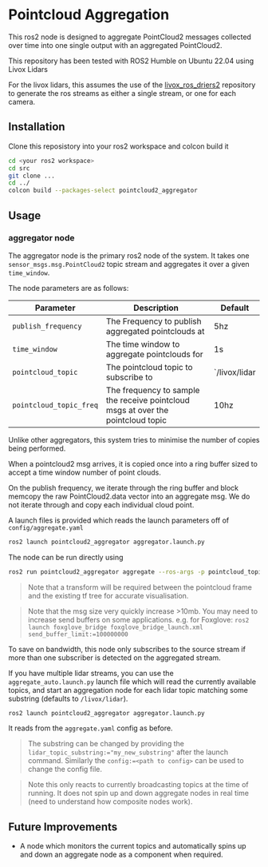 # Pointcloud Aggregation

This ros2 node is designed to aggregate PointCloud2 messages collected over time into one single output with an aggregated PointCloud2. 

This repository has been tested with ROS2 Humble on Ubuntu 22.04 using Livox Lidars

For the livox lidars, this assumes the use of the [livox_ros_driers2](https://github.com/Livox-SDK/livox_ros_driver2) repository to generate the ros streams as either a single stream, or one for each camera. 

## Installation

Clone this reposistory into your ros2 workspace and colcon build it

```bash
cd <your ros2 workspace>
cd src
git clone ... 
cd ../
colcon build --packages-select pointcloud2_aggregator
```

## Usage

### aggregator node

The aggregator node is the primary ros2 node of the system. It takes one `sensor_msgs.msg.PointCloud2` topic stream and aggregates it over a given `time_window`. 

The node parameters are as follows:

| Parameter               | Description                                                                    | Default       |
|-------------------------|--------------------------------------------------------------------------------|---------------|
| `publish_frequency`     | The Frequency to publish aggregated pointclouds at                             | 5hz           |
| `time_window`           | The time window to aggregate pointclouds for                                   | 1s            |
| `pointcloud_topic`      | The pointcloud topic to subscribe to                                           | `/livox/lidar |
| `pointcloud_topic_freq` | The frequency to sample the receive pointcloud msgs at over the pointcloud topic | 10hz          |

Unlike other aggregators, this system tries to minimise the number of copies being performed. 

When a pointcloud2 msg arrives, it is copied once into a ring buffer sized to accept a time window number of point clouds. 

On the publish frequency, we iterate through the ring buffer and block memcopy the raw PointCloud2.data vector into an aggregate msg. We do not iterate through and copy each individual cloud point.

A launch files is provided which reads the launch parameters off of `config/aggregate.yaml` 
```bash
ros2 launch pointcloud2_aggregator aggregator.launch.py 
```

The node can be run directly using 

```bash
ros2 run pointcloud2_aggregator aggregate --ros-args -p pointcloud_topic:=<my pointcloud topic>
```

> Note that a transform will be required between the pointcloud frame and the existing tf tree for accurate visualisation. 

> Note that the msg size very quickly increase >10mb. You may need to increase send buffers on some applications. e.g. for Foxglove: `ros2 launch foxglove_bridge foxglove_bridge_launch.xml send_buffer_limit:=100000000`

To save on bandwidth, this node only subscribes to the source stream if more than one subscriber is detected on the aggregated stream. 

If you have multiple lidar streams, you can use the `aggregate_auto.launch.py` launch file which will read the currently available topics, and start an aggregation node for each lidar topic matching some substring (defaults to `/livox/lidar`). 

```bash
ros2 launch pointcloud2_aggregator aggregator.launch.py 
```

It reads from the `aggregate.yaml` config as before. 

> The substring can be changed by providing the `lidar_topic_substring:="my_new_substring"` after the launch command. Similarly the `config:=<path to config>` can be used to change the config file. 

> Note this only reacts to currently broadcasting topics at the time of running. It does not spin up and down aggregate nodes in real time (need to understand how composite nodes work). 

## Future Improvements

- A node which monitors the current topics and automatically spins up and down an aggregate node as a component when required. 